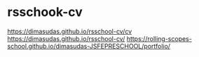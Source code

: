 # rsschook-cv
https://dimasudas.github.io/rsschool-cv/cv
https://dimasudas.github.io/rsschool-cv/
https://rolling-scopes-school.github.io/dimasudas-JSFEPRESCHOOL/portfolio/
